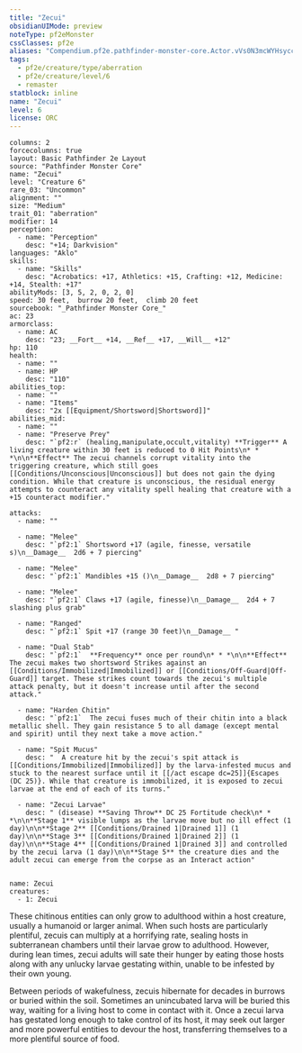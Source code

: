 ```yaml
---
title: "Zecui"
obsidianUIMode: preview
noteType: pf2eMonster
cssClasses: pf2e
aliases: "Compendium.pf2e.pathfinder-monster-core.Actor.vVs0N3mcWYHsyccc" 
tags:
  - pf2e/creature/type/aberration
  - pf2e/creature/level/6
  - remaster
statblock: inline
name: "Zecui"
level: 6
license: ORC
---
```


```statblock
columns: 2
forcecolumns: true
layout: Basic Pathfinder 2e Layout
source: "Pathfinder Monster Core"
name: "Zecui"
level: "Creature 6"
rare_03: "Uncommon"
alignment: ""
size: "Medium"
trait_01: "aberration"
modifier: 14
perception:
  - name: "Perception"
    desc: "+14; Darkvision"
languages: "Aklo"
skills:
  - name: "Skills"
    desc: "Acrobatics: +17, Athletics: +15, Crafting: +12, Medicine: +14, Stealth: +17"
abilityMods: [3, 5, 2, 0, 2, 0]
speed: 30 feet,  burrow 20 feet,  climb 20 feet
sourcebook: "_Pathfinder Monster Core_"
ac: 23
armorclass:
  - name: AC
    desc: "23; __Fort__ +14, __Ref__ +17, __Will__ +12"
hp: 110
health:
  - name: ""
  - name: HP
    desc: "110"
abilities_top:
  - name: ""
  - name: "Items"
    desc: "2x [[Equipment/Shortsword|Shortsword]]"
abilities_mid:
  - name: ""
  - name: "Preserve Prey"
    desc: "`pf2:r` (healing,manipulate,occult,vitality) **Trigger** A living creature within 30 feet is reduced to 0 Hit Points\n* * *\n\n**Effect** The zecui channels corrupt vitality into the triggering creature, which still goes [[Conditions/Unconscious|Unconscious]] but does not gain the dying condition. While that creature is unconscious, the residual energy attempts to counteract any vitality spell healing that creature with a +15 counteract modifier."

attacks:
  - name: ""

  - name: "Melee"
    desc: "`pf2:1` Shortsword +17 (agile, finesse, versatile s)\n__Damage__  2d6 + 7 piercing"

  - name: "Melee"
    desc: "`pf2:1` Mandibles +15 ()\n__Damage__  2d8 + 7 piercing"

  - name: "Melee"
    desc: "`pf2:1` Claws +17 (agile, finesse)\n__Damage__  2d4 + 7 slashing plus grab"

  - name: "Ranged"
    desc: "`pf2:1` Spit +17 (range 30 feet)\n__Damage__ "

  - name: "Dual Stab"
    desc: "`pf2:1`  **Frequency** once per round\n* * *\n\n**Effect** The zecui makes two shortsword Strikes against an [[Conditions/Immobilized|Immobilized]] or [[Conditions/Off-Guard|Off-Guard]] target. These strikes count towards the zecui's multiple attack penalty, but it doesn't increase until after the second attack."

  - name: "Harden Chitin"
    desc: "`pf2:1`  The zecui fuses much of their chitin into a black metallic shell. They gain resistance 5 to all damage (except mental and spirit) until they next take a move action."

  - name: "Spit Mucus"
    desc: "  A creature hit by the zecui's spit attack is [[Conditions/Immobilized|Immobilized]] by the larva-infested mucus and stuck to the nearest surface until it [[/act escape dc=25]]{Escapes (DC 25)}. While that creature is immobilized, it is exposed to zecui larvae at the end of each of its turns."

  - name: "Zecui Larvae"
    desc: " (disease) **Saving Throw** DC 25 Fortitude check\n* * *\n\n**Stage 1** visible lumps as the larvae move but no ill effect (1 day)\n\n**Stage 2** [[Conditions/Drained 1|Drained 1]] (1 day)\n\n**Stage 3** [[Conditions/Drained 1|Drained 2]] (1 day)\n\n**Stage 4** [[Conditions/Drained 1|Drained 3]] and controlled by the zecui larva (1 day)\n\n**Stage 5** the creature dies and the adult zecui can emerge from the corpse as an Interact action"
 
```

```encounter-table
name: Zecui
creatures:
  - 1: Zecui
```



These chitinous entities can only grow to adulthood within a host creature, usually a humanoid or larger animal. When such hosts are particularly plentiful, zecuis can multiply at a horrifying rate, sealing hosts in subterranean chambers until their larvae grow to adulthood. However, during lean times, zecui adults will sate their hunger by eating those hosts along with any unlucky larvae gestating within, unable to be infested by their own young.

Between periods of wakefulness, zecuis hibernate for decades in burrows or buried within the soil. Sometimes an unincubated larva will be buried this way, waiting for a living host to come in contact with it. Once a zecui larva has gestated long enough to take control of its host, it may seek out larger and more powerful entities to devour the host, transferring themselves to a more plentiful source of food.

